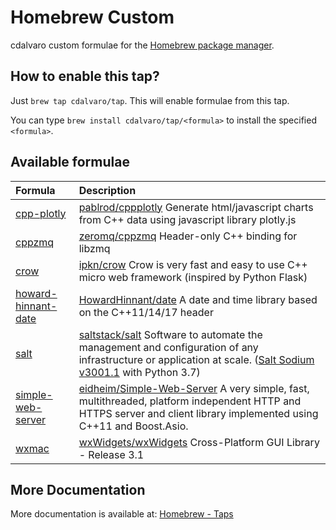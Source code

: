 # Homebrew Custom

cdalvaro custom formulae for the [Homebrew package manager](https://brew.sh).

## How to enable this tap?

Just `brew tap cdalvaro/tap`. This will enable formulae from this tap.

You can type `brew install cdalvaro/tap/<formula>` to install the specified `<formula>`.

## Available formulae

|Formula|Description|
|:------|:----------|
|[cpp-plotly](Formula/cpp-plotly.rb)|[pablrod/cppplotly](https://github.com/pablrod/cppplotly) Generate html/javascript charts from C++ data using javascript library plotly.js|
|[cppzmq](Formula/cppzmq.rb)|[zeromq/cppzmq](https://github.com/zeromq/cppzmq) Header-only C++ binding for libzmq|
|[crow](Formula/crow.rb)|[ipkn/crow](https://github.com/ipkn/crow) Crow is very fast and easy to use C++ micro web framework (inspired by Python Flask)|
|[howard-hinnant-date](Formula/howard-hinnant-date.rb)|[HowardHinnant/date](https://github.com/HowardHinnant/date) A date and time library based on the C++11/14/17 <chrono> header|
|[salt](Formula/salt.rb)|[saltstack/salt](https://github.com/saltstack/salt) Software to automate the management and configuration of any infrastructure or application at scale. ([Salt Sodium v3001.1][salt_release_notes] with Python 3.7)|
|[simple-web-server](Formula/simple-web-server.rb)|[eidheim/Simple-Web-Server](https://gitlab.com/eidheim/Simple-Web-Server) A very simple, fast, multithreaded, platform independent HTTP and HTTPS server and client library implemented using C++11 and Boost.Asio.|
|[wxmac](Formula/wxmac.rb)|[wxWidgets/wxWidgets](https://github.com/wxWidgets/wxWidgets) Cross-Platform GUI Library - Release 3.1|

## More Documentation

More documentation is available at: [Homebrew - Taps](https://docs.brew.sh/Taps)

[salt_release_notes]: https://docs.saltstack.com/en/latest/topics/releases/3001.1.html

